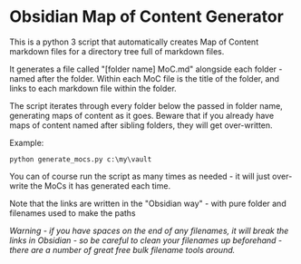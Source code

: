 # Obsidian Map of Content Generator

This is a python 3 script that automatically creates Map of Content markdown files for a directory tree full of markdown files.

It generates a file called "[folder name] MoC.md" alongside each folder - named after the folder. Within each MoC file is the title of the folder, and links to each markdown file within the folder.

The script iterates through every folder below the passed in folder name, generating maps of content as it goes. Beware that if you already have maps of content named after sibling folders, they will get over-written.

Example:

```python generate_mocs.py c:\my\vault```

You can of course run the script as many times as needed - it will just over-write the MoCs it has generated each time.

Note that the links are written in the "Obsidian way" - with pure folder and filenames used to make the paths

*Warning - if you have spaces on the end of any filenames, it will break the links in Obsidian - so be careful to clean your filenames up beforehand - there are a number of great free bulk filename tools around.*
